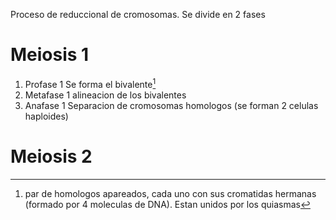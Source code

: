 Proceso de reduccional de cromosomas. Se divide en 2 fases

# Meiosis 1

1. Profase 1
   Se forma el bivalente[^1] 
2. Metafase 1
   alineacion de los bivalentes
3. Anafase 1
   Separacion de cromosomas homologos (se forman 2 celulas haploides)

# Meiosis 2

[^1]: par de homologos apareados, cada uno con sus cromatidas hermanas (formado por 4 moleculas de DNA). Estan unidos por los quiasmas
